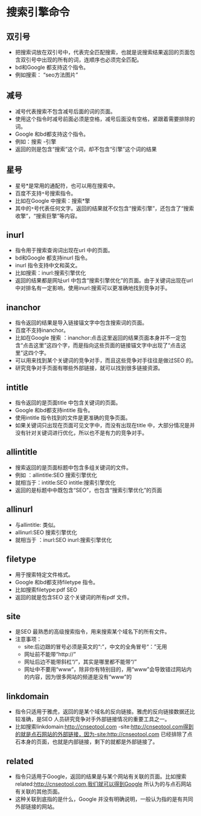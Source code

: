 # 搜索引擎命令

## 双引号

* 把搜索词放在双引号中，代表完全匹配搜索，也就是说搜索结果返回的页面包含双引号中出现的所有的词，连顺序也必须完全匹配。
* bd和Google 都支持这个指令。
* 例如搜索： “seo方法图片”

## 减号

* 减号代表搜索不包含减号后面的词的页面。
* 使用这个指令时减号前面必须是空格，减号后面没有空格，紧跟着需要排除的词。
* Google 和bd都支持这个指令。
* 例如：搜索 -引擎
* 返回的则是包含“搜索”这个词，却不包含“引擎”这个词的结果

## 星号

* 星号*是常用的通配符，也可以用在搜索中。
* 百度不支持`*`号搜索指令。
* 比如在Google 中搜索：搜索*擎
* 其中的`*`号代表任何文字。返回的结果就不仅包含“搜索引擎”，还包含了“搜索收擎”，“搜索巨擎”等内容。

## inurl

* 指令用于搜索查询词出现在url 中的页面。
* bd和Google 都支持inurl 指令。
* inurl 指令支持中文和英文。
* 比如搜索：inurl:搜索引擎优化
* 返回的结果都是网址url 中包含“搜索引擎优化”的页面。由于关键词出现在url 中对排名有一定影响，使用inurl:搜索可以更准确地找到竞争对手。

## inanchor

* 指令返回的结果是导入链接锚文字中包含搜索词的页面。
* 百度不支持inanchor。
* 比如在Google 搜索 ：inanchor:点击这里返回的结果页面本身并不一定包含“点击这里”这四个字，而是指向这些页面的链接锚文字中出现了“点击这里”这四个字。
* 可以用来找到某个关键词的竞争对手，而且这些竞争对手往往是做过SEO 的。
* 研究竞争对手页面有哪些外部链接，就可以找到很多链接资源。

## intitle

* 指令返回的是页面title 中包含关键词的页面。
* Google 和bd都支持intitle 指令。
* 使用intitle 指令找到的文件是更准确的竞争页面。
* 如果关键词只出现在页面可见文字中，而没有出现在title 中，大部分情况是并没有针对关键词进行优化，所以也不是有力的竞争对手。

## allintitle

* 搜索返回的是页面标题中包含多组关键词的文件。
* 例如 ：allintitle:SEO 搜索引擎优化
* 就相当于：intitle:SEO intitle:搜索引擎优化
* 返回的是标题中中既包含“SEO”，也包含“搜索引擎优化”的页面

## allinurl

* 与allintitle: 类似。
* allinurl:SEO 搜索引擎优化
* 就相当于 ：inurl:SEO inurl:搜索引擎优化

## filetype

* 用于搜索特定文件格式。
* Google 和bd都支持filetype 指令。
* 比如搜索filetype:pdf SEO
* 返回的就是包含SEO 这个关键词的所有pdf 文件。

## site

* 是SEO 最熟悉的高级搜索指令，用来搜索某个域名下的所有文件。
* 注意事项：
  * site:后边跟的冒号必须是英文的“:”，中文的全角冒号“：”无用
  * 网址前不能带“http://”
  * 网址后边不能带斜杠“/”，其实是哪里都不能带“/”
  * 网址中不要用“www”，除非你有特别目的，用“www”会导致错过网站内的内容，因为很多网站的频道是没有“www”的

## linkdomain

* 指令只适用于雅虎，返回的是某个域名的反向链接。雅虎的反向链接数据还比较准确，是SEO 人员研究竞争对手外部链接情况的重要工具之一。
* 比如搜索linkdomain:http://cnseotool.com -site:http://cnseotool.com得到的就是点石网站的外部链接，因为-site:http://cnseotool.com 已经排除了点石本身的页面，也就是内部链接，剩下的就都是外部链接了。

## related

* 指令只适用于Google，返回的结果是与某个网站有关联的页面。比如搜索related:http://cnseotool.com,我们就可以得到Google 所认为的与点石网站有关联的其他页面。
* 这种关联到底指的是什么，Google 并没有明确说明，一般认为指的是有共同外部链接的网站。